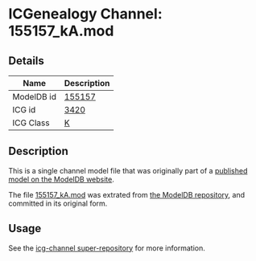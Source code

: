 # ICGenealogy Channel: 155157\_kA.mod

## Details

Name | Description
---- | -----------
ModelDB id | [155157](http://senselab.med.yale.edu/ModelDB/ShowModel.cshtml?model=155157)
ICG id | [3420](http://icg.neurotheory.ox.ac.uk/channels/1/3420)
ICG Class | [K](http://icg.neurotheory.ox.ac.uk/channels/1)

## Description

This is a single channel model file that was originally part of a [published model on the ModelDB website](http://senselab.med.yale.edu/mModelDB/ShowModel.cshtml?model=155157).

The file [155157\_kA.mod](155157_kA.mod) was extrated from [the ModelDB repository](http://senselab.med.yale.edu/ModelDB/ShowModel.cshtml?model=155157), and committed in its original form.

## Usage

See the [icg-channel super-repository](https://github.com/icgenealogy/icg-channels) for more information.